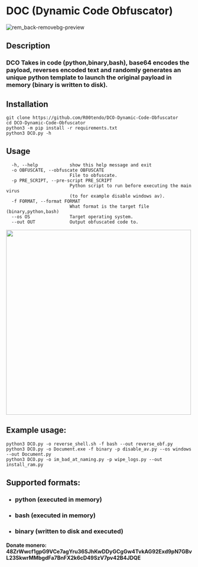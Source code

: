 # DOC (Dynamic Code Obfuscator)
![rem_back-removebg-preview](https://user-images.githubusercontent.com/72181445/183062380-e6321c88-42e4-4f7a-877e-d39d7d019edb.png)

## Description
### DCO Takes in code (python,binary,bash), base64 encodes the payload, reverses encoded text and randomly generates an unique python template to launch the original payload in memory (binary is written to disk).

## Installation
```
git clone https://github.com/R00tendo/DCO-Dynamic-Code-Obfuscator
cd DCO-Dynamic-Code-Obfuscator
python3 -m pip install -r requirements.txt
python3 DCO.py -h
```


## Usage
```
  -h, --help            show this help message and exit
  -o OBFUSCATE, --obfuscate OBFUSCATE
                        File to obfuscate.
  -p PRE_SCRIPT, --pre-script PRE_SCRIPT
                        Python script to run before executing the main virus
                        (to for example disable windows av).
  -f FORMAT, --format FORMAT
                        What format is the target file (binary,python,bash)
  --os OS               Target operating system.
  --out OUT             Output obfuscated code to.

```
<a href="https://asciinema.org/a/512853" target="_blank"><img src="https://asciinema.org/a/512853.svg" width=500 heigth=500/></a>

## Example usage:
```
python3 DCO.py -o reverse_shell.sh -f bash --out reverse_obf.py
python3 DCO.py -o Document.exe -f binary -p disable_av.py --os windows --out Document.py
python3 DCO.py -o im_bad_at_naming.py -p wipe_logs.py --out install_ram.py
```

## Supported formats:
* ### python (executed in memory)
* ### bash (executed in memory)
* ### binary (written to disk and executed)

#### Donate monero: 48ZrWwcf1gpG9VCe7agYru36SJhKwDDyGCgGw4TvkAG92Exd9pN7GBvL23SkwrMMbgdFa7BnFX2k6cD49SzV7pv42B4JDQE
